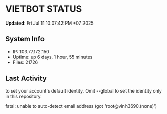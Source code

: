 # VIETBOT STATUS
**Updated**: Fri Jul 11 10:07:42 PM +07 2025

## System Info
- IP: 103.77.172.150
- Uptime: up 6 days, 1 hour, 55 minutes
- Files: 21726

## Last Activity

to set your account's default identity.
Omit --global to set the identity only in this repository.

fatal: unable to auto-detect email address (got 'root@vinh3690.(none)')
